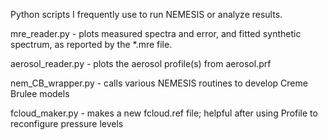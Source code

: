 Python scripts I frequently use to run NEMESIS or analyze results.

mre_reader.py - plots measured spectra and error, and fitted synthetic spectrum, as reported by the *.mre file.

aerosol_reader.py - plots the aerosol profile(s) from aerosol.prf

nem_CB_wrapper.py - calls various NEMESIS routines to develop Creme Brulee models

fcloud_maker.py - makes a new fcloud.ref file; helpful after using Profile to reconfigure pressure levels

